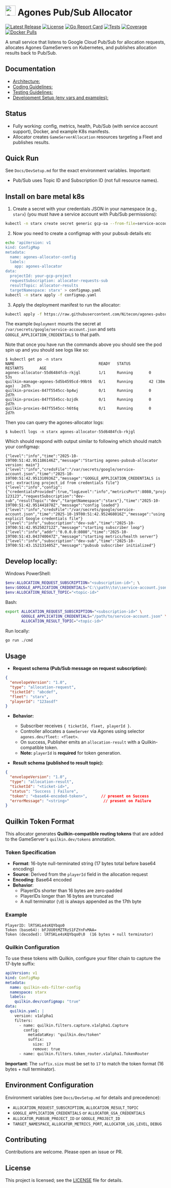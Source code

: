 # <img src="https://agones.dev/site/images/logo.svg" alt="agones logo" width="32"/> Agones Pub/Sub Allocator

[![Latest Release](https://img.shields.io/github/release/Nitecon/agones-pubsub-allocator.svg)](https://github.com/Nitecon/agones-pubsub-allocator/releases/latest)
[![License](https://img.shields.io/github/license/Nitecon/agones-pubsub-allocator.svg)](LICENSE)
[![Go Report Card](https://goreportcard.com/badge/github.com/Nitecon/agones-pubsub-allocator)](https://goreportcard.com/report/github.com/Nitecon/agones-pubsub-allocator)
[![Tests](https://github.com/Nitecon/agones-pubsub-allocator/actions/workflows/ci.yml/badge.svg)](https://github.com/Nitecon/agones-pubsub-allocator/actions/workflows/ci.yml)
[![Coverage](https://github.com/Nitecon/agones-pubsub-allocator/raw/gh-pages/badges/coverage-badge.svg?raw=true)](https://github.com/Nitecon/agones-pubsub-allocator/tree/gh-pages/badges)
[![Docker Pulls](https://img.shields.io/docker/pulls/nitecon/agones-pubsub-allocator)](https://hub.docker.com/repository/docker/nitecon/agones-pubsub-allocator)

A small service that listens to Google Cloud Pub/Sub for allocation requests, allocates Agones GameServers on Kubernetes, and publishes allocation results back to Pub/Sub.

## Documentation
- [Architecture:](Docs/Architecture.md)
- [Coding Guidelines:](Docs/CodingGuidelines.md)
- [Testing Guidelines:](Docs/TestingGuidelines.md)
- [Development Setup (env vars and examples):](Docs/DevSetup.md)

## Status
- Fully working: config, metrics, health, Pub/Sub (with service account support), Docker, and example K8s manifests.
- Allocator creates `GameServerAllocation` resources targeting a Fleet and publishes results.

## Quick Run
See `Docs/DevSetup.md` for the exact environment variables. Important:
- Pub/Sub uses Topic ID and Subscription ID (not full resource names).

## Install on bare metal k8s
1) Create a secret with your credentials JSON in your namespace (e.g., `starx`) (you must have a service account with Pub/Sub permissions):
```bash
kubectl -n starx create secret generic gcp-sa --from-file=service-account.json=/path/to/service-account.json
```
2) Now you need to create a configmap with your pubsub details etc
```bash
echo 'apiVersion: v1
kind: ConfigMap
metadata:
  name: agones-allocator-config
  labels:
    app: agones-allocator
data:
  projectId: your-gcp-project
  requestSubscription: allocator-requests-sub
  resultTopic: allocator-results
  targetNamespace: starx' > configmap.yaml
kubectl -n starx apply -f configmap.yaml
```
3) Apply the deployment manifest to run the allocator:
```bash
kubectl apply -f https://raw.githubusercontent.com/Nitecon/agones-pubsub-allocator/refs/heads/main/deployments/deployment-metal.yaml
```
The example `Deployment` mounts the secret at `/var/secrets/google/service-account.json` and sets `GOOGLE_APPLICATION_CREDENTIALS` to that path.

Note that once you have run the commands above you should see the pod spin up and you should see logs like so:
```
$ kubectl get po -n starx
NAME                                     READY   STATUS        RESTARTS       AGE
agones-allocator-55d6484fcb-rkjgl        1/1     Running       0              53s
quilkin-manage-agones-5d5b4595cd-99bt6   0/1     Running       42 (38m ago)   2d7h
quilkin-proxies-847f5545cc-bp4wj         0/1     Running       0              2d7h
quilkin-proxies-847f5545cc-bzjdk         0/1     Running       0              2d7h
quilkin-proxies-847f5545cc-h6t6q         0/1     Running       0              2d7h
```
Then you can query the agones-allocator logs:
```
$ kubectl logs -n starx agones-allocator-55d6484fcb-rkjgl
```
Which should respond with output similar to following which should match your configmap:
```
{"level":"info","time":"2025-10-19T00:51:42.951186146Z","message":"Starting agones-pubsub-allocator version: main"}
{"level":"info","credsFile":"/var/secrets/google/service-account.json","time":"2025-10-19T00:51:42.951310936Z","message":"GOOGLE_APPLICATION_CREDENTIALS is set; extracting project_id from credentials file"}
{"level":"info","config":{"credentialsProvided":true,"logLevel":"info","metricsPort":8080,"projectID":"starx-123123","requestSubscription":"dev-sub","resultTopic":"dev","targetNamespace":"starx"},"time":"2025-10-19T00:51:42.951441878Z","message":"config loaded"}
{"level":"info","credsFile":"/var/secrets/google/service-account.json","time":"2025-10-19T00:51:42.952468016Z","message":"using explicit Google credentials file"}
{"level":"info","subscription":"dev-sub","time":"2025-10-19T00:51:42.952502712Z","message":"starting subscriber loop"}
{"level":"info","addr":"0.0.0.0:8080","time":"2025-10-19T00:51:43.043740047Z","message":"starting metrics/health server"}
{"level":"info","subscription":"dev-sub","time":"2025-10-19T00:51:43.152131405Z","message":"pubsub subscriber initialized"}
```

## Develop locally:

Windows PowerShell:
```powershell
$env:ALLOCATION_REQUEST_SUBSCRIPTION="<subscription-id>"; \
$env:GOOGLE_APPLICATION_CREDENTIALS="C:\\path\\to\\service-account.json"; \
$env:ALLOCATION_RESULT_TOPIC="<topic-id>"
```

Bash:
```bash
export ALLOCATION_REQUEST_SUBSCRIPTION="<subscription-id>" \
       GOOGLE_APPLICATION_CREDENTIALS="/path/to/service-account.json" \
       ALLOCATION_RESULT_TOPIC="<topic-id>"
```

Run locally:
```bash
go run ./cmd
```

## Usage
- **Request schema (Pub/Sub message on request subscription):**

```json
{
  "envelopeVersion": "1.0",
  "type": "allocation-request",
  "ticketId": "abcdef",
  "fleet": "starx",
  "playerId": "123asdf"
}
```

- **Behavior:**
  - Subscriber receives `{ ticketId, fleet, playerId }`.
  - Controller allocates a `GameServer` via Agones using selector `agones.dev/fleet: <fleet>`.
  - On success, Publisher emits an `allocation-result` with a Quilkin-compatible token.
  - **Note:** `playerId` is **required** for token generation.

- **Result schema (published to result topic):**

```json
{
  "envelopeVersion": "1.0",
  "type": "allocation-result",
  "ticketId": "<ticket-id>",
  "status": "Success | Failure",
  "token": "<base64-encoded-token>",      // present on Success
  "errorMessage": "<string>"               // present on Failure
}
```

## Quilkin Token Format

This allocator generates **Quilkin-compatible routing tokens** that are added to the GameServer's `quilkin.dev/tokens` annotation.

### Token Specification
- **Format**: 16-byte null-terminated string (17 bytes total before base64 encoding)
- **Source**: Derived from the `playerId` field in the allocation request
- **Encoding**: Base64 encoded
- **Behavior**:
  - PlayerIDs shorter than 16 bytes are zero-padded
  - PlayerIDs longer than 16 bytes are truncated
  - A null terminator (`\0`) is always appended as the 17th byte

### Example
```
PlayerID: lRTSKLe4sKQYbqo0
Token (base64): bFJUU0tMZTRzS1FZYnFvMAA=
Token (decoded): lRTSKLe4sKQYbqo0\0  (16 bytes + null terminator)
```

### Quilkin Configuration

To use these tokens with Quilkin, configure your filter chain to capture the 17-byte suffix:

```yaml
apiVersion: v1
kind: ConfigMap
metadata:
  name: quilkin-xds-filter-config
  namespace: starx
  labels:
    quilkin.dev/configmap: "true"
data:
  quilkin.yaml: |
    version: v1alpha1
    filters:
      - name: quilkin.filters.capture.v1alpha1.Capture
        config:
          metadataKey: "quilkin.dev/token"
          suffix:
            size: 17
            remove: true
      - name: quilkin.filters.token_router.v1alpha1.TokenRouter
```

**Important**: The `suffix.size` must be set to `17` to match the token format (16 bytes + null terminator).

## Environment Configuration
Environment variables (see `Docs/DevSetup.md` for details and precedence):
- `ALLOCATION_REQUEST_SUBSCRIPTION`, `ALLOCATION_RESULT_TOPIC`
- `GOOGLE_APPLICATION_CREDENTIALS` or `ALLOCATOR_GSA_CREDENTIALS`
- `ALLOCATOR_PUBSUB_PROJECT_ID` or `GOOGLE_PROJECT_ID`
- `TARGET_NAMESPACE`, `ALLOCATOR_METRICS_PORT`, `ALLOCATOR_LOG_LEVEL`, `DEBUG`

## Contributing
Contributions are welcome. Please open an issue or PR.

## License
This project is licensed; see the [LICENSE](LICENSE) file for details.

